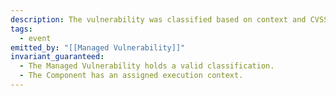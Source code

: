```yaml
---
description: The vulnerability was classified based on context and CVSS.
tags:
  - event
emitted_by: "[[Managed Vulnerability]]"
invariant_guaranteed:
  - The Managed Vulnerability holds a valid classification.
  - The Component has an assigned execution context.
---
```

